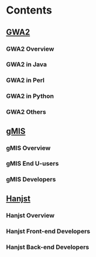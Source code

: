 
# Contents

## [GWA2](gwa2/index)

### GWA2 Overview

### GWA2 in Java

### GWA2 in Perl

### GWA2 in Python

### GWA2 Others

## [gMIS](gmis/index)

### gMIS Overview
### gMIS End U-users
### gMIS Developers

## [Hanjst](hanjst/index)

### Hanjst Overview
### Hanjst Front-end Developers
### Hanjst Back-end Developers


<!--stackedit_data:
eyJoaXN0b3J5IjpbMTI3NTczNTE0OSwtMTYwMTI4ODQ0M119
-->